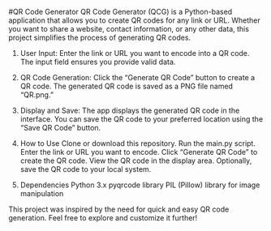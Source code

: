 #QR Code Generator
QR Code Generator (QCG) is a Python-based application that allows you to create QR codes for any link or URL. 
Whether you want to share a website, contact information, or any other data, this project simplifies the process of generating QR codes.

1. User Input:
  Enter the link or URL you want to encode into a QR code.
  The input field ensures you provide valid data.

2. QR Code Generation:
  Click the “Generate QR Code” button to create a QR code.
  The generated QR code is saved as a PNG file named “QR.png.”

3. Display and Save:
  The app displays the generated QR code in the interface.
  You can save the QR code to your preferred location using the “Save QR Code” button.

4. How to Use
  Clone or download this repository.
  Run the main.py script.
  Enter the link or URL you want to encode.
  Click “Generate QR Code” to create the QR code.
  View the QR code in the display area.
  Optionally, save the QR code to your local system.

5. Dependencies
  Python 3.x
  pyqrcode library
  PIL (Pillow) library for image manipulation

This project was inspired by the need for quick and easy QR code generation. Feel free to explore and customize it further!
